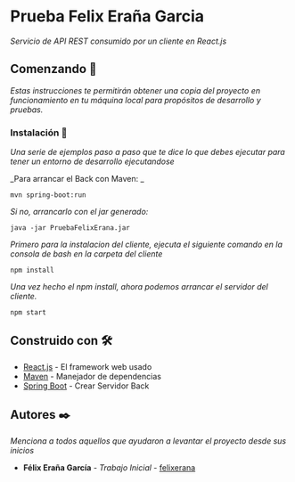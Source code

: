 # Prueba Felix Eraña Garcia

_Servicio de API REST consumido por un cliente en React.js_

## Comenzando 🚀

_Estas instrucciones te permitirán obtener una copia del proyecto en funcionamiento en tu máquina local para propósitos de desarrollo y pruebas._


### Instalación 🔧

_Una serie de ejemplos paso a paso que te dice lo que debes ejecutar para tener un entorno de desarrollo ejecutandose_

_Para arrancar el Back con Maven: _
```
mvn spring-boot:run
```

_Si no, arrancarlo con el jar generado:_
```
java -jar PruebaFelixErana.jar
```
_Primero para la instalacion del cliente, ejecuta el siguiente comando en la consola de bash en la carpeta del cliente_
```
npm install
```

_Una vez hecho el npm install, ahora podemos arrancar el servidor del cliente._

```
npm start
```


## Construido con 🛠️


* [React.js](https://reactjs.org) - El framework web usado
* [Maven](https://maven.apache.org/) - Manejador de dependencias
* [Spring Boot](https://spring.io) - Crear Servidor Back

## Autores ✒️

_Menciona a todos aquellos que ayudaron a levantar el proyecto desde sus inicios_

* **Félix Eraña García** - *Trabajo Inicial* - [felixerana](https://github.com/villanuevand)
 